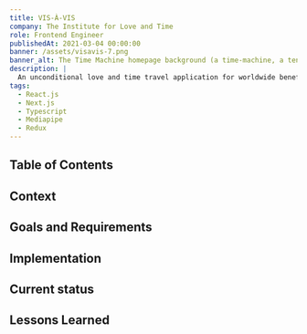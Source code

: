 ```yaml
---
title: VIS-À-VIS
company: The Institute for Love and Time
role: Frontend Engineer
publishedAt: 2021-03-04 00:00:00
banner: /assets/visavis-7.png
banner_alt: The Time Machine homepage background (a time-machine, a tent and campfire, and a garden) sit along a narrow river) on a laptop and mobile devices
description: |
  An unconditional love and time travel application for worldwide benefit.
tags:
  - React.js
  - Next.js
  - Typescript
  - Mediapipe
  - Redux
---
```


## Table of Contents

## Context

## Goals and Requirements

## Implementation

## Current status

## Lessons Learned
